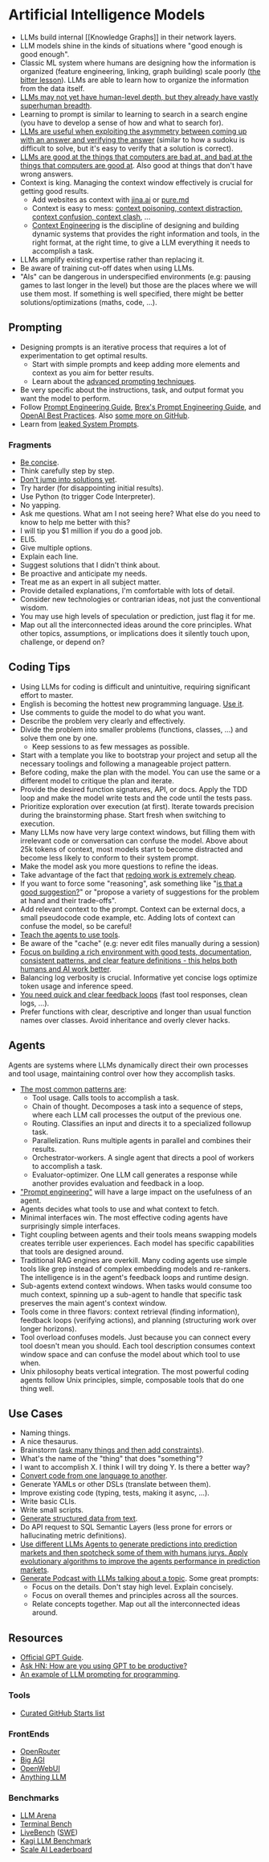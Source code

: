 # Artificial Intelligence Models

- LLMs build internal [[Knowledge Graphs]] in their network layers.
- LLM models shine in the kinds of situations where "good enough is good enough".
- Classic ML system where humans are designing how the information is organized (feature engineering, linking, graph building) scale poorly ([the bitter lesson](http://www.incompleteideas.net/IncIdeas/BitterLesson.html)). LLMs are able to learn how to organize the information from the data itself.
- [LLMs may not yet have human-level depth, but they already have vastly superhuman breadth](https://news.ycombinator.com/item?id=42625851).
- Learning to prompt is similar to learning to search in a search engine (you have to develop a sense of how and what to search for).
- [LLMs are useful when exploiting the asymmetry between coming up with an answer and verifying the answer](https://vitalik.eth.limo/general/2025/02/28/aihumans.html) (similar to how a sudoku is difficult to solve, but it's easy to verify that a solution is correct).
- [LLMs are good at the things that computers are bad at, and bad at the things that computers are good at](https://www.ben-evans.com/benedictevans/2025/2/17/the-deep-research-problem). Also good at things that don't have wrong answers.
- Context is king. Managing the context window effectively is crucial for getting good results.
  - Add websites as context with [jina.ai](https://jina.ai/) or [pure.md](https://pure.md/)
  - Context is easy to mess: [context poisoning, context distraction, context confusion, context clash](https://www.dbreunig.com/2025/06/22/how-contexts-fail-and-how-to-fix-them.html), ...
  - [Context Engineering](https://www.philschmid.de/context-engineering) is the discipline of designing and building dynamic systems that provides the right information and tools, in the right format, at the right time, to give a LLM everything it needs to accomplish a task.
- LLMs amplify existing expertise rather than replacing it.
- Be aware of training cut-off dates when using LLMs.
- "AIs" can be dangerous in underspecified environments (e.g: pausing games to last longer in the level) but those are the places where we will use them most. If something is well specified, there might be better solutions/optimizations (maths, code, ...).

## Prompting

- Designing prompts is an iterative process that requires a lot of experimentation to get optimal results.
  - Start with simple prompts and keep adding more elements and context as you aim for better results.
  - Learn about the [advanced prompting techniques](https://www.promptingguide.ai/techniques).
- Be very specific about the instructions, task, and output format you want the model to perform.
- Follow [Prompt Engineering Guide](https://www.promptingguide.ai/), [Brex's Prompt Engineering Guide](https://github.com/brexhq/prompt-engineering), and [OpenAI Best Practices](https://help.openai.com/en/articles/6654000-best-practices-for-prompt-engineering-with-openai-api). Also [some more on GitHub](https://github.com/PickleBoxer/dev-chatgpt-prompts).
- Learn from [leaked System Prompts](https://matt-rickard.com/a-list-of-leaked-system-prompts).

### Fragments

- [Be concise](https://x.com/simonw/status/1799577621363364224).
- Think carefully step by step.
- [Don't jump into solutions yet](https://ernesto.dev/posts/ai-whisperer/).
- Try harder (for disappointing initial results).
- Use Python (to trigger Code Interpreter).
- No yapping.
- Ask me questions. What am I not seeing here? What else do you need to know to help me better with this?
- I will tip you $1 million if you do a good job.
- ELI5.
- Give multiple options.
- Explain each line.
- Suggest solutions that I didn't think about.
- Be proactive and anticipate my needs.
- Treat me as an expert in all subject matter.
- Provide detailed explanations, I'm comfortable with lots of detail.
- Consider new technologies or contrarian ideas, not just the conventional wisdom.
- You may use high levels of speculation or prediction, just flag it for me.
- Map out all the interconnected ideas around the core principles. What other topics, assumptions, or implications does it silently touch upon, challenge, or depend on?

## Coding Tips

- Using LLMs for coding is difficult and unintuitive, requiring significant effort to master.
- English is becoming the hottest new programming language. [Use it](https://addyo.substack.com/p/the-70-problem-hard-truths-about).
- Use comments to guide the model to do what you want.
- Describe the problem very clearly and effectively.
- Divide the problem into smaller problems (functions, classes, ...) and solve them one by one.
  - Keep sessions to as few messages as possible.
- Start with a template you like to bootstrap your project and setup all the necessary toolings and following a manageable project pattern.
- Before coding, make the plan with the model. You can use the same or a different model to critique the plan and iterate.
- Provide the desired function signatures, API, or docs. Apply the TDD loop and make the model write tests and the code until the tests pass.
- Prioritize exploration over execution (at first). Iterate towards precision during the brainstorming phase. Start fresh when switching to execution.
- Many LLMs now have very large context windows, but filling them with irrelevant code or conversation can confuse the model. Above about 25k tokens of context, most models start to become distracted and become less likely to conform to their system prompt.
- Make the model ask you more questions to refine the ideas.
- Take advantage of the fact that [redoing work is extremely cheap](https://crawshaw.io/blog/programming-with-llms).
- If you want to force some "reasoning", ask something like "[is that a good suggestion?](https://news.ycombinator.com/item?id=42894688)" or "propose a variety of suggestions for the problem at hand and their trade-offs".
- Add relevant context to the prompt. Context can be external docs, a small pseudocode code example, etc. Adding lots of context can confuse the model, so be careful!
- [Teach the agents to use tools](https://www.anthropic.com/engineering/claude-code-best-practices).
- Be aware of the "cache" (e.g: never edit files manually during a session)
- [Focus on building a rich environment with good tests, documentation, consistent patterns, and clear feature definitions - this helps both humans and AI work better](https://blog.nilenso.com/blog/2025/05/29/ai-assisted-coding/).
- Balancing log verbosity is crucial. Informative yet concise logs optimize token usage and inference speed.
- [You need quick and clear feedback loops](https://lucumr.pocoo.org/2025/6/12/agentic-coding/) (fast tool responses, clean logs, ...).
- Prefer functions with clear, descriptive and longer than usual function names over classes. Avoid inheritance and overly clever hacks.

## Agents

Agents are systems where LLMs dynamically direct their own processes and tool usage, maintaining control over how they accomplish tasks.

- [The most common patterns are](https://www.anthropic.com/research/building-effective-agents):
  - Tool usage. Calls tools to accomplish a task.
  - Chain of thought. Decomposes a task into a sequence of steps, where each LLM call processes the output of the previous one.
  - Routing. Classifies an input and directs it to a specialized followup task.
  - Parallelization. Runs multiple agents in parallel and combines their results.
  - Orchestrator-workers. A single agent that directs a pool of workers to accomplish a task.
  - Evaluator-optimizer. One LLM call generates a response while another provides evaluation and feedback in a loop.
- ["Prompt engineering"](https://docs.anthropic.com/en/docs/build-with-claude/prompt-engineering/overview) will have a large impact on the usefulness of an agent.
- Agents decides what tools to use and what context to fetch.
- Minimal interfaces win. The most effective coding agents have surprisingly simple interfaces.
- Tight coupling between agents and their tools means swapping models creates terrible user experiences. Each model has specific capabilities that tools are designed around.
- Traditional RAG engines are overkill. Many coding agents use simple tools like grep instead of complex embedding models and re-rankers. The intelligence is in the agent's feedback loops and runtime design.
- Sub-agents extend context windows. When tasks would consume too much context, spinning up a sub-agent to handle that specific task preserves the main agent's context window.
- Tools come in three flavors: context retrieval (finding information), feedback loops (verifying actions), and planning (structuring work over longer horizons).
- Tool overload confuses models. Just because you can connect every tool doesn't mean you should. Each tool description consumes context window space and can confuse the model about which tool to use when.
- Unix philosophy beats vertical integration. The most powerful coding agents follow Unix principles, simple, composable tools that do one thing well.

## Use Cases

- Naming things.
- A nice thesaurus.
- Brainstorm ([ask many things and then add constraints](https://twitter.com/emollick/status/1633941391121215490)).
- What's the name of the "thing" that does "something"?
- I want to accomplish X. I think I will try doing Y. Is there a better way?
- [Convert code from one language to another](https://twitter.com/sualehasif996/status/1635755267739598848).
- Generate YAMLs or other DSLs (translate between them).
- Improve existing code (typing, tests, making it async, ...).
- Write basic CLIs.
- Write small scripts.
- [Generate structured data from text](https://thecaglereport.com/2023/03/16/nine-chatgpt-tricks-for-knowledge-graph-workers/).
- Do API request to SQL Semantic Layers (less prone for errors or hallucinating metric definitions).
- [Use different LLMs Agents to generate predictions into prediction markets and then spotcheck some of them with humans jurys. Apply evolutionary algorithms to improve the agents performance in prediction markets](https://youtu.be/b81LXpCqunk?t=2677).
- [Generate Podcast with LLMs talking about a topic](https://notebooklm.google.com/). Some great prompts:
  - Focus on the details. Don't stay high level. Explain concisely.
  - Focus on overall themes and principles across all the sources.
  - Relate concepts together. Map out all the interconnected ideas around.

## Resources

- [Official GPT Guide](https://platform.openai.com/docs/guides/gpt-best-practices).
- [Ask HN: How are you using GPT to be productive?](https://news.ycombinator.com/item?id=35299071&p=2)
- [An example of LLM prompting for programming](https://martinfowler.com/articles/2023-chatgpt-xu-hao.html).

### Tools

- [Curated GitHub Starts list](https://github.com/stars/davidgasquez/lists/robot-llms)

### FrontEnds

- [OpenRouter](https://openrouter.ai/)
- [Big AGI](https://get.big-agi.com/)
- [OpenWebUI](https://openwebui.com/)
- [Anything LLM](https://github.com/Mintplex-Labs/anything-llm)

### Benchmarks

- [LLM Arena](https://lmarena.ai/)
- [Terminal Bench](https://www.tbench.ai/)
- [LiveBench](https://livebench.ai/#/) ([SWE](https://liveswebench.ai/))
- [Kagi LLM Benchmark](https://help.kagi.com/kagi/ai/llm-benchmark.html)
- [Scale AI Leaderboard](https://scale.com/leaderboard)
